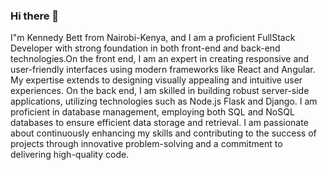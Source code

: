 ### Hi there 👋
I"m Kennedy Bett from Nairobi-Kenya, and I am a proficient FullStack Developer with strong foundation in both front-end and back-end technologies.On the front end, I am an expert in creating responsive and user-friendly interfaces using modern frameworks like React and Angular. My expertise extends to designing visually appealing and intuitive user experiences. 
On the back end, I am skilled in building robust server-side applications, utilizing technologies such as Node.js Flask and Django. I am proficient in database management, employing both SQL and NoSQL databases to ensure efficient data storage and retrieval.
I am passionate about continuously enhancing my skills and contributing to the success of projects through innovative problem-solving and a commitment to delivering high-quality code.

<!--
**Bettkenny/Bettkenny** is a ✨ _special_ ✨ repository because its `README.md` (this file) appears on your GitHub profile.

Here are some ideas to get you started:

- 🔭 I’m currently working on ...
- 🌱 I’m currently learning ...
- 👯 I’m looking to collaborate on ...
- 🤔 I’m looking for help with ...
- 💬 Ask me about ...
- 📫 How to reach me: ...
- 😄 Pronouns: ...
- ⚡ Fun fact: ...
-->
